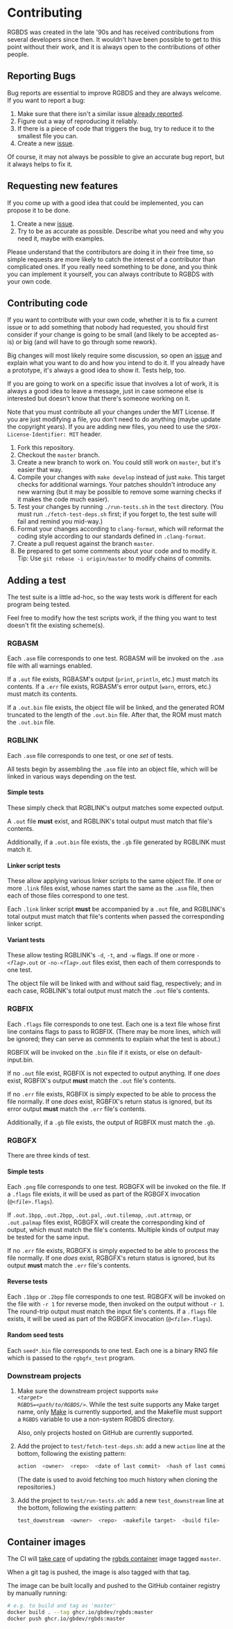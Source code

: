 # Contributing

RGBDS was created in the late '90s and has received contributions from several
developers since then. It wouldn't have been possible to get to this point
without their work, and it is always open to the contributions of other people.

## Reporting Bugs

Bug reports are essential to improve RGBDS and they are always welcome. If you
want to report a bug:

1. Make sure that there isn't a similar issue
   [already reported](https://github.com/gbdev/rgbds/issues).
2. Figure out a way of reproducing it reliably.
3. If there is a piece of code that triggers the bug, try to reduce it to the
   smallest file you can.
4. Create a new [issue](https://github.com/gbdev/rgbds/issues).

Of course, it may not always be possible to give an accurate bug report, but it
always helps to fix it.

## Requesting new features

If you come up with a good idea that could be implemented, you can propose it to
be done.

1. Create a new [issue](https://github.com/gbdev/rgbds/issues).
2. Try to be as accurate as possible. Describe what you need and why you need
   it, maybe with examples.

Please understand that the contributors are doing it in their free time, so
simple requests are more likely to catch the interest of a contributor than
complicated ones. If you really need something to be done, and you think you can
implement it yourself, you can always contribute to RGBDS with your own code.

## Contributing code

If you want to contribute with your own code, whether it is to fix a current
issue or to add something that nobody had requested, you should first consider
if your change is going to be small (and likely to be accepted as-is) or big
(and will have to go through some rework).

Big changes will most likely require some discussion, so open an
[issue](https://github.com/gbdev/rgbds/issues) and explain what you want to
do and how you intend to do it. If you already have a prototype, it's always a
good idea to show it. Tests help, too.

If you are going to work on a specific issue that involves a lot of work, it is
always a good idea to leave a message, just in case someone else is interested
but doesn't know that there's someone working on it.

Note that you must contribute all your changes under the MIT License. If you are
just modifying a file, you don't need to do anything (maybe update the copyright
years). If you are adding new files, you need to use the
`SPDX-License-Identifier: MIT` header.

1. Fork this repository.
2. Checkout the `master` branch.
3. Create a new branch to work on. You could still work on `master`, but it's
   easier that way.
4. Compile your changes with `make develop` instead of just `make`. This
   target checks for additional warnings. Your patches shouldn't introduce any
   new warning (but it may be possible to remove some warning checks if it makes
   the code much easier).
5. Test your changes by running `./run-tests.sh` in the `test` directory.
   (You must run `./fetch-test-deps.sh` first; if you forget to, the test suite
   will fail and remind you mid-way.)
5. Format your changes according to `clang-format`, which will reformat the
   coding style according to our standards defined in `.clang-format`.
6. Create a pull request against the branch `master`.
7. Be prepared to get some comments about your code and to modify it. Tip: Use
   `git rebase -i origin/master` to modify chains of commits.

## Adding a test

The test suite is a little ad-hoc, so the way tests work is different for each
program being tested.

Feel free to modify how the test scripts work, if the thing you want to test
doesn't fit the existing scheme(s).

### RGBASM

Each `.asm` file corresponds to one test.
RGBASM will be invoked on the `.asm` file with all warnings enabled.

If a `.out` file exists, RGBASM's output (`print`, `println`, etc.) must match
its contents.
If a `.err` file exists, RGBASM's error output (`warn`, errors, etc.) must match
its contents.

If a `.out.bin` file exists, the object file will be linked, and the generated
ROM truncated to the length of the `.out.bin` file.
After that, the ROM must match the `.out.bin` file.

### RGBLINK

Each `.asm` file corresponds to one test, or one *set* of tests.

All tests begin by assembling the `.asm` file into an object file, which will be
linked in various ways depending on the test.

#### Simple tests

These simply check that RGBLINK's output matches some expected output.

A `.out` file **must** exist, and RGBLINK's total output must match that file's
contents.

Additionally, if a `.out.bin` file exists, the `.gb` file generated by RGBLINK
must match it.

#### Linker script tests

These allow applying various linker scripts to the same object file.
If one or more `.link` files exist, whose names start the same as the `.asm`
file, then each of those files correspond to one test.

Each `.link` linker script **must** be accompanied by a `.out` file, and
RGBLINK's total output must match that file's contents when passed the
corresponding linker script.

#### Variant tests

These allow testing RGBLINK's `-d`, `-t`, and `-w` flags.
If one or more
<code>-<var>&lt;flag&gt;</var>.out</code> or <code>-no-<var>&lt;flag&gt;</var>.out</code>
files exist, then each of them corresponds to one test.

The object file will be linked with and without said flag, respectively; and in
each case, RGBLINK's total output must match the `.out` file's contents.

### RGBFIX

Each `.flags` file corresponds to one test.
Each one is a text file whose first line contains flags to pass to RGBFIX.
(There may be more lines, which will be ignored; they can serve as comments to
explain what the test is about.)

RGBFIX will be invoked on the `.bin` file if it exists, or else on
default-input.bin.

If no `.out` file exist, RGBFIX is not expected to output anything.
If one *does* exist, RGBFIX's output **must** match the `.out` file's contents.

If no `.err` file exists, RGBFIX is simply expected to be able to process the
file normally.
If one *does* exist, RGBFIX's return status is ignored, but its error output
**must** match the `.err` file's contents.

Additionally, if a `.gb` file exists, the output of RGBFIX must match the `.gb`.

### RGBGFX

There are three kinds of test.

#### Simple tests

Each `.png` file corresponds to one test.
RGBGFX will be invoked on the file.
If a `.flags` file exists, it will be used as part of the RGBGFX invocation
(<code>@<var>&lt;file&gt;</var>.flags</code>).

If `.out.1bpp`, `.out.2bpp`, `.out.pal`, `.out.tilemap`, `.out.attrmap`, or
`.out.palmap` files exist, RGBGFX will create the corresponding kind of output,
which must match the file's contents.
Multiple kinds of output may be tested for the same input.

If no `.err` file exists, RGBGFX is simply expected to be able to process the
file normally.
If one *does* exist, RGBGFX's return status is ignored, but its output **must**
match the `.err` file's contents.

#### Reverse tests

Each `.1bpp` or `.2bpp` file corresponds to one test.
RGBGFX will be invoked on the file with `-r 1` for reverse mode, then invoked on
the output without `-r 1`.
The round-trip output must match the input file's contents.
If a `.flags` file exists, it will be used as part of the RGBGFX invocation
(<code>@<var>&lt;file&gt;</var>.flags</code>).

#### Random seed tests

Each `seed*.bin` file corresponds to one test.
Each one is a binary RNG file which is passed to the `rgbgfx_test` program.

### Downstream projects

1. Make sure the downstream project supports
   <code>make <var>&lt;target&gt;</var> RGBDS=<var>&lt;path/to/RGBDS/&gt;</var></code>.
   While the test suite supports any Make target name, only
   [Make](//gnu.org/software/make) is currently supported, and the Makefile must
   support a `RGBDS` variable to use a non-system RGBDS directory.
   
   Also, only projects hosted on GitHub are currently supported.
2. Add the project to `test/fetch-test-deps.sh`: add a new `action` line at the
   bottom, following the existing pattern:
   
   ```sh
   action  <owner>  <repo>  <date of last commit>  <hash of last commit>
   ```
   
   (The date is used to avoid fetching too much history when cloning the
   repositories.)
3. Add the project to `test/run-tests.sh`: add a new `test_downstream` line at
   the bottom, following the existing pattern:
   
   ```sh
   test_downstream  <owner>  <repo>  <makefile target>  <build file>  <sha1 hash of build file>
   ```

## Container images

The CI will
[take care](https://github.com/gbdev/rgbds/blob/master/.github/workflows/build-container.yml)
of updating the
[rgbds container](https://github.com/gbdev/rgbds/pkgs/container/rgbds) image
tagged `master`.

When a git tag is pushed, the image is also tagged with that tag.

The image can be built locally and pushed to the GitHub container registry by
manually running:

```bash
# e.g. to build and tag as 'master'
docker build . --tag ghcr.io/gbdev/rgbds:master
docker push ghcr.io/gbdev/rgbds:master
```